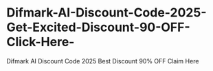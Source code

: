 # Difmark-AI-Discount-Code-2025-Get-Excited-Discount-90-OFF-Click-Here-
Difmark AI Discount Code 2025 Best Discount 90% OFF Claim Here 
